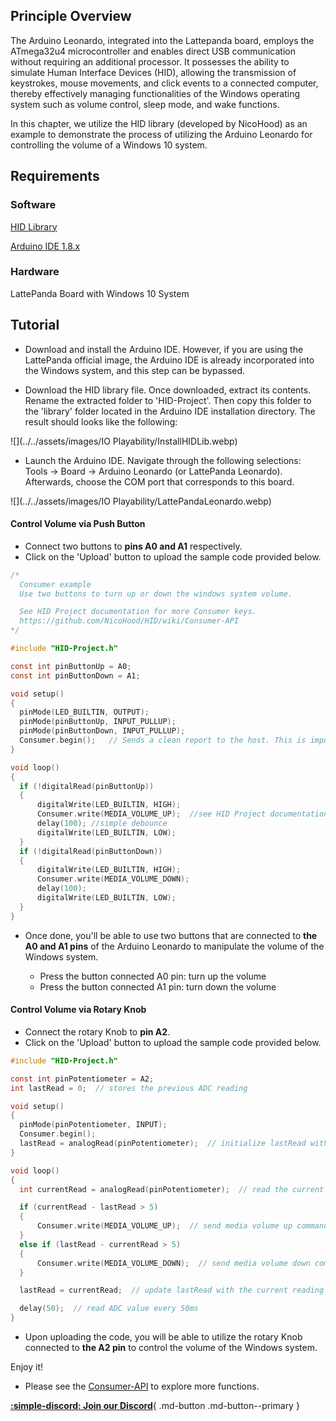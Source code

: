 ## Principle Overview

The Arduino Leonardo, integrated into the Lattepanda board, employs the ATmega32u4 microcontroller and enables direct USB communication without requiring an additional processor. It possesses the ability to simulate Human Interface Devices (HID), allowing the transmission of keystrokes, mouse movements, and click events to a connected computer, thereby effectively managing functionalities of the Windows operating system such as volume control, sleep mode, and wake functions.

In this chapter, we utilize the HID library (developed by NicoHood) as an example to demonstrate the process of utilizing the Arduino Leonardo for controlling the volume of a Windows 10 system.


## Requirements

### Software

   [HID Library](https://github.com/NicoHood/HID/releases)<br>
	
   [Arduino IDE 1.8.x](https://www.arduino.cc/en/software)<br>

### Hardware<br>

   LattePanda Board with Windows 10 System<br>


## Tutorial

- Download and install the Arduino IDE. However, if you are using the LattePanda official image, the Arduino IDE is already incorporated into the Windows system, and this step can be bypassed.

- Download the HID library file.  Once downloaded, extract its contents. Rename the extracted folder to 'HID-Project'. Then copy this folder to the 'library' folder located in the Arduino IDE installation directory. The result should looks like the following:

![](../../assets/images/IO Playability/InstallHIDLib.webp)

- Launch the Arduino IDE. Navigate through the following selections: Tools -> Board -> Arduino Leonardo (or LattePanda Leonardo). Afterwards, choose the COM port that corresponds to this board.

![](../../assets/images/IO Playability/LattePandaLeonardo.webp)

#### Control Volume via Push Button
- Connect two buttons to **pins A0 and A1** respectively.
- Click on the 'Upload' button to upload the sample code provided below.

```C
/*
  Consumer example
  Use two buttons to turn up or down the windows system volume.

  See HID Project documentation for more Consumer keys.
  https://github.com/NicoHood/HID/wiki/Consumer-API
*/

#include "HID-Project.h"

const int pinButtonUp = A0;
const int pinButtonDown = A1;

void setup() 
{
  pinMode(LED_BUILTIN, OUTPUT);
  pinMode(pinButtonUp, INPUT_PULLUP);
  pinMode(pinButtonDown, INPUT_PULLUP);
  Consumer.begin();   // Sends a clean report to the host. This is important on any Arduino type.
}

void loop() 
{
  if (!digitalRead(pinButtonUp)) 
  {
      digitalWrite(LED_BUILTIN, HIGH);
      Consumer.write(MEDIA_VOLUME_UP);  //see HID Project documentation for more Consumer keys
      delay(100); //simple debounce
      digitalWrite(LED_BUILTIN, LOW);
  }
  if (!digitalRead(pinButtonDown)) 
  {
      digitalWrite(LED_BUILTIN, HIGH);
      Consumer.write(MEDIA_VOLUME_DOWN);
      delay(100);
      digitalWrite(LED_BUILTIN, LOW);
  }
}
```

- Once done, you'll be able to use two buttons that are connected to **the A0 and A1 pins** of the Arduino Leonardo to manipulate the volume of the Windows system.

    * Press the button connected A0 pin: turn up the volume
    * Press the button connected A1 pin: turn down the volume

#### Control Volume via Rotary Knob 
- Connect the rotary Knob to **pin A2**.
- Click on the 'Upload' button to upload the sample code provided below.

```C
#include "HID-Project.h"

const int pinPotentiometer = A2;
int lastRead = 0;  // stores the previous ADC reading

void setup() 
{
  pinMode(pinPotentiometer, INPUT);
  Consumer.begin();
  lastRead = analogRead(pinPotentiometer);  // initialize lastRead with the current reading
}

void loop() 
{
  int currentRead = analogRead(pinPotentiometer);  // read the current ADC value

  if (currentRead - lastRead > 5) 
  {
      Consumer.write(MEDIA_VOLUME_UP);  // send media volume up command
  }
  else if (lastRead - currentRead > 5) 
  {
      Consumer.write(MEDIA_VOLUME_DOWN);  // send media volume down command
  }

  lastRead = currentRead;  // update lastRead with the current reading

  delay(50);  // read ADC value every 50ms
}
```
- Upon uploading the code, you will be able to utilize the rotary Knob connected to **the A2 pin** to control the volume of the Windows system.
  

Enjoy it!<br>

- Please see the [Consumer-API](https://github.com/NicoHood/HID/wiki/Consumer-API) to explore more functions.


[**:simple-discord: Join our Discord**](https://discord.com/invite/UHgtJbf978){ .md-button .md-button--primary }